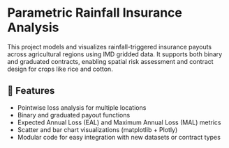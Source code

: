 # Parametric Rainfall Insurance Analysis

This project models and visualizes rainfall-triggered insurance payouts across agricultural regions using IMD gridded data. It supports both binary and graduated contracts, enabling spatial risk assessment and contract design for crops like rice and cotton.

## 🔧 Features

- Pointwise loss analysis for multiple locations
- Binary and graduated payout functions
- Expected Annual Loss (EAL) and Maximum Annual Loss (MAL) metrics
- Scatter and bar chart visualizations (matplotlib + Plotly)
- Modular code for easy integration with new datasets or contract types



